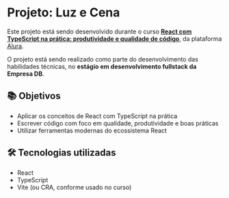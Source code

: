 # Projeto: Luz e Cena

Este projeto está sendo desenvolvido durante o curso [**React com TypeScript na prática: produtividade e qualidade de código**](https://cursos.alura.com.br/formacao-react-ts), da plataforma [Alura](https://www.alura.com.br/).

O projeto está sendo realizado como parte do desenvolvimento das habilidades técnicas, no **estágio em desenvolvimento fullstack da Empresa DB**.

## 📚 Objetivos

- Aplicar os conceitos de React com TypeScript na prática  
- Escrever código com foco em qualidade, produtividade e boas práticas  
- Utilizar ferramentas modernas do ecossistema React  

## 🛠️ Tecnologias utilizadas

- React  
- TypeScript  
- Vite (ou CRA, conforme usado no curso)  
